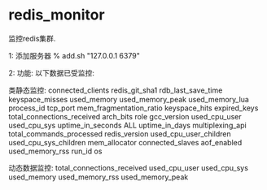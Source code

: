 redis_monitor
=============

监控redis集群.

1: 添加服务器
	% add.sh "127.0.0.1 6379"


2: 功能:
以下数据已受监控:

类静态监控:
	connected_clients
	redis_git_sha1
	rdb_last_save_time
	keyspace_misses
	used_memory
	used_memory_peak
	used_memory_lua
	process_id
	tcp_port
	mem_fragmentation_ratio
	keyspace_hits
	expired_keys
	total_connections_received
	arch_bits
	role
	gcc_version
	used_cpu_user
	used_cpu_sys
	uptime_in_seconds
	ALL
	uptime_in_days
	multiplexing_api
	total_commands_processed
	redis_version
	used_cpu_user_children
	used_cpu_sys_children
	mem_allocator
	connected_slaves
	aof_enabled
	used_memory_rss
	run_id
	os

动态数据监控:
	total_connections_received
	used_cpu_user
	used_cpu_sys
	used_memory
	used_memory_rss
	used_memory_peak

